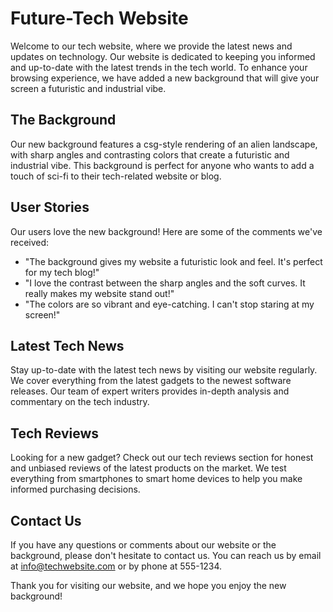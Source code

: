 <!--font:Montserrat-->

# Future-Tech Website

Welcome to our tech website, where we provide the latest news and updates on technology. Our website is dedicated to keeping you informed and up-to-date with the latest trends in the tech world. To enhance your browsing experience, we have added a new background that will give your screen a futuristic and industrial vibe.

## The Background

Our new background features a csg-style rendering of an alien landscape, with sharp angles and contrasting colors that create a futuristic and industrial vibe. This background is perfect for anyone who wants to add a touch of sci-fi to their tech-related website or blog.

## User Stories

Our users love the new background! Here are some of the comments we've received:

-   "The background gives my website a futuristic look and feel. It's perfect for my tech blog!"
-   "I love the contrast between the sharp angles and the soft curves. It really makes my website stand out!"
-   "The colors are so vibrant and eye-catching. I can't stop staring at my screen!"

## Latest Tech News

Stay up-to-date with the latest tech news by visiting our website regularly. We cover everything from the latest gadgets to the newest software releases. Our team of expert writers provides in-depth analysis and commentary on the tech industry.

## Tech Reviews

Looking for a new gadget? Check out our tech reviews section for honest and unbiased reviews of the latest products on the market. We test everything from smartphones to smart home devices to help you make informed purchasing decisions.

## Contact Us

If you have any questions or comments about our website or the background, please don't hesitate to contact us. You can reach us by email at [info@techwebsite.com](mailto:info@techwebsite.com) or by phone at 555-1234.

Thank you for visiting our website, and we hope you enjoy the new background!

<!--

Write me content for website with wallpaper which alt text is:

"A csg-style rendering of an alien landscape, with sharp angles and contrasting colors that create a futuristic and industrial vibe."

The name/title of the page should not be 1:1 copy of the alt text but rather a real content of the website which is using this wallpaper.

- Use markdown format
- Start with heading
- Heading should be short and concise
- The content should look like a real website
- The website should not be about the wallpaper, wallpaper is just a related background
- Heading should be contain work "wallpaper" or "background"
- Include real sections like references, contact, user stories, etc. use things relevant to the page purpose.
- Feel free to use structure like headings, bullets, numbering, blockquotes, paragraphs, horizontal lines, etc.
- You can use formatting like bold or _italic_
- You can include UTF-8 emojis
- Links should be only #hash anchors (and you can refer to the document itself)
- Do not include images


---


# Futuristic Industrial Wallpaper for Your Tech Website

Welcome to our tech website, where we provide the latest news and updates on technology. Our website is all about keeping you informed and up-to-date with the latest trends in the tech world. To enhance your browsing experience, we have added a new wallpaper that will give your screen a futuristic and industrial vibe.

## The Wallpaper

Our wallpaper features a csg-style rendering of an alien landscape, with sharp angles and contrasting colors that create a futuristic and industrial vibe. The wallpaper is perfect for anyone who wants to add a touch of sci-fi to their tech-related website or blog.

## User Stories

Our users love the new wallpaper! Here are some of the comments we've received:

- "The wallpaper gives my website a futuristic look and feel. It's perfect for my tech blog!"
- "I love the contrast between the sharp angles and the soft curves. It really makes my website stand out!"
- "The colors are so vibrant and eye-catching. I can't stop staring at my screen!"

## References

If you're interested in learning more about the csg-style rendering technique used to create our wallpaper, check out these references:

- [CSG Style Rendering](#)
- [Creating Alien Landscapes](#)

## Contact Us

If you have any questions or comments about our website or the wallpaper, please don't hesitate to contact us. You can reach us by email at [info@techwebsite.com](mailto:info@techwebsite.com) or by phone at 555-1234.

Thank you for visiting our website, and we hope you enjoy the new wallpaper!


---


Heading should not include word "wallpaper". The website should not be about the wallpaper itself, wallpaper is just a related background, rewrite whole content.


---


# Explore the Future with Our Tech Website

Welcome to our tech website, where we provide the latest news and updates on technology. Our website is dedicated to keeping you informed and up-to-date with the latest trends in the tech world. To enhance your browsing experience, we have added a new background that will give your screen a futuristic and industrial vibe.

## The Background

Our new background features a csg-style rendering of an alien landscape, with sharp angles and contrasting colors that create a futuristic and industrial vibe. This background is perfect for anyone who wants to add a touch of sci-fi to their tech-related website or blog.

## User Stories

Our users love the new background! Here are some of the comments we've received:

- "The background gives my website a futuristic look and feel. It's perfect for my tech blog!"
- "I love the contrast between the sharp angles and the soft curves. It really makes my website stand out!"
- "The colors are so vibrant and eye-catching. I can't stop staring at my screen!"

## Latest Tech News

Stay up-to-date with the latest tech news by visiting our website regularly. We cover everything from the latest gadgets to the newest software releases. Our team of expert writers provides in-depth analysis and commentary on the tech industry.

## Tech Reviews

Looking for a new gadget? Check out our tech reviews section for honest and unbiased reviews of the latest products on the market. We test everything from smartphones to smart home devices to help you make informed purchasing decisions.

## Contact Us

If you have any questions or comments about our website or the background, please don't hesitate to contact us. You can reach us by email at [info@techwebsite.com](mailto:info@techwebsite.com) or by phone at 555-1234.

Thank you for visiting our website, and we hope you enjoy the new background!


---


Write me a Google font which is best fitting for the website.

Pick from the list:
- Futura
- Dancing Script
- Montserrat
- Roboto
- Inter
- Lobster
- Great Vibes
- Cabin
- Barlow Condensed
- Alegreya
- Cormorant Garamond
- Lato
- Poppins
- Exo 2
- Playfair Display
- IBM Plex Sans
- Barlow Condensed
- Open Sans
- Raleway
- Cinzel Decorative
- Orbitron
- Cinzel


Write just the font name nothing else.


---


Montserrat

-->
